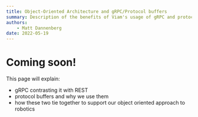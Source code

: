```yaml
---
title: Object-Oriented Architecture and gRPC/Protocol buffers 
summary: Description of the benefits of Viam's usage of gRPC and protocol buffers and the resulting modern service-oriented-style architecture.
authors:
    - Matt Dannenberg
date: 2022-05-19
---
```

# Coming soon!
This page will explain:

- gRPC contrasting it with REST
- protocol buffers and why we use them
- how these two tie together to support our object oriented approach to robotics
